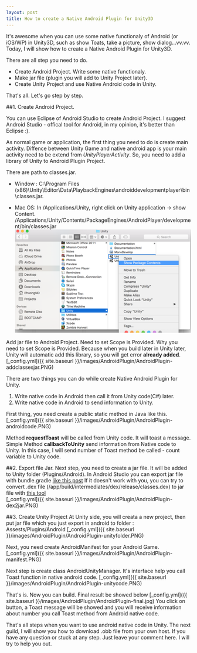 ```yaml
---
layout: post
title: How to create a Native Android Plugin for Unity3D
---
```


 It's awesome when you can use some native functionaly of Android (or iOS/WP) in Unity3D, such as show Toats, take a picture, show dialog...vv.vv. Today, I will show how to create a Native Android Plugin for Unity3D.

 There are all step you need to do.

 - Create Android Project. Write some native functionaly.
 - Make jar file (plugin you will add to Unity Project later).
 - Create Unity Project and use Native Android code in Unity.

That's all. Let's go step by step.

##1. Create Android Project. 

You can use Eclipse of Android Studio to create Android Project. I suggest Android Studio - offical tool for Android, in my opinion, it's better than Eclipse :).

As normal game or application, the first thing you need to do is create main activity. Diffence between Unity Game and native android app is your main activity need to be extend from *UnityPlayerActivity*. So, you need to add a library of Unity to Android Plugin Project. 

There are path to classes.jar.
- Window : C:\Program Files (x86)\Unity\Editor\Data\PlaybackEngines\androiddevelopmentplayer\bin\classes.jar.

- Mac OS: In /Applications/Unity, right click on Unity application -> show Content.
/Applications/Unity/Contents/PackageEngines/AndroidPlayer/development/bin/classes.jar
![Test Image](/images/AndroidPlugin/2.png)

 Add jar file to Android Project. Need to set Scope is Provided. Why you need to set Scope is Provided. Because when you build later in Unity later, Unity will automatic add this library, so you will get error **already added**.
[_config.yml]({{ site.baseurl }}/images/AndroidPlugin/AndroidPlugin-addclassesjar.PNG)

There are two things you can do while create Native Android Plugin for Unity.
1. Write native code in Android then call it from Unity code(C#) later. 
2. Write native code in Android to send information to Unity.

First thing, you need create a public static method in Java like this.
[_config.yml]({{ site.baseurl }}/images/AndroidPlugin/AndroidPlugin-androidcode.PNG)

Method **requestToast** will be called from Unity code. It will toast a message. Simple
Method **callbackToUnity** send information from Native code to Unity. In this case, I will send number of Toast method be called - count variable to Unity code.

##2. Export file Jar.
Next step, you need to create a jar file. It will be added to Unity folder (Plugins/Android). 
In Android Studio you can export jar file with bundle.gradle [like this post](http://stackoverflow.com/questions/16763090/how-to-export-library-to-jar-in-android-studio)
If it doesn't work with you, you can try to convert .dex file (/app/build/intermediates/dex/release/classes.dex) to jar file with [this tool](http://code.google.com/p/dex2jar/)  
[_config.yml]({{ site.baseurl }}/images/AndroidPlugin/AndroidPlugin-dex2jar.PNG)

##3. Create Unity Project
At Unity side, you will creata a new project, then put jar file which you just export in android to folder : 
Assests/Plugins/Android
[_config.yml]({{ site.baseurl }}/images/AndroidPlugin/AndroidPlugin-unityfolder.PNG)

Next, you need create AndroidManifest for your Android Game.
[_config.yml]({{ site.baseurl }}/images/AndroidPlugin/AndroidPlugin-manifest.PNG)

Next step is create class AndroidUnityManager. It's interface help you call Toast function in native android code.
[_config.yml]({{ site.baseurl }}/images/AndroidPlugin/AndroidPlugin-unitycode.PNG)

That's is. Now you can build. Final result be showed below
[_config.yml]({{ site.baseurl }}/images/AndroidPlugin/AndroidPlugin-final.jpg)
You click on button, a Toast message will be showed and you will receive information about number you call Toast method from Android native code.

That's all steps when you want to use android native code in Unity. The next guild, I will show you how to download .obb file from your own host. If you have any question or stuck at any step. Just leave your comment here. I will try to help you out.

